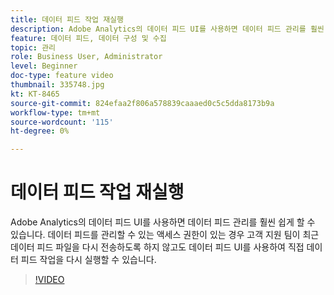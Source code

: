 ```yaml
---
title: 데이터 피드 작업 재실행
description: Adobe Analytics의 데이터 피드 UI를 사용하면 데이터 피드 관리를 훨씬 쉽게 할 수 있습니다. 데이터 피드를 관리할 수 있는 액세스 권한이 있는 경우 고객 지원 팀이 최근 데이터 피드 파일을 다시 전송하도록 하지 않고도 데이터 피드 UI를 사용하여 직접 데이터 피드 작업을 다시 실행할 수 있습니다.
feature: 데이터 피드, 데이터 구성 및 수집
topic: 관리
role: Business User, Administrator
level: Beginner
doc-type: feature video
thumbnail: 335748.jpg
kt: KT-8465
source-git-commit: 824efaa2f806a578839caaaed0c5c5dda8173b9a
workflow-type: tm+mt
source-wordcount: '115'
ht-degree: 0%

---
```



# 데이터 피드 작업 재실행

Adobe Analytics의 데이터 피드 UI를 사용하면 데이터 피드 관리를 훨씬 쉽게 할 수 있습니다. 데이터 피드를 관리할 수 있는 액세스 권한이 있는 경우 고객 지원 팀이 최근 데이터 피드 파일을 다시 전송하도록 하지 않고도 데이터 피드 UI를 사용하여 직접 데이터 피드 작업을 다시 실행할 수 있습니다.


>[!VIDEO](https://video.tv.adobe.com/v/335748/?quality=12&learn=on)
